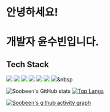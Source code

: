 

<!--
**kumsil1006/kumsil1006** is a ✨ _special_ ✨ repository because its `README.md` (this file) appears on your GitHub profile.

Here are some ideas to get you started:

- 🔭 I’m currently working on ...
- 🌱 I’m currently learning ...
- 👯 I’m looking to collaborate on ...
- 🤔 I’m looking for help with ...
- 💬 Ask me about ...
- 📫 How to reach me: ...
- 😄 Pronouns: ...
- ⚡ Fun fact: ...
-->

# 안녕하세요!
# 개발자 윤수빈입니다.

## Tech Stack
<img src="https://img.shields.io/badge/HTML5-E34F26?style=flat-square&logo=HTML5&logoColor=white"/></a>
<img src="https://img.shields.io/badge/CSS3-1572B6?style=flat-square&logo=CSS3&logoColor=white"/></a>
<img src="https://img.shields.io/badge/JavaScript-F7DF1E?style=flat-square&logo=JavaScript&logoColor=white"/></a>
<img src="https://img.shields.io/badge/VueJS-F7DF1E?style=flat-square&logo=VueJS&logoColor=white"/></a>
<img src="https://img.shields.io/badge/Node.js-339933?style=flat-square&logo=Node.js&logoColor=white"/></a>
<img src="https://img.shields.io/badge/Node.js-339933?style=flat-square&logo=Node.js&logoColor=white"/></a>
<img src="https://img.shields.io/badge/#6DB33F?style=flat-square&logo=Spring&logoColor=white"/></a>&nbsp 
<!--
![header](https://capsule-render.vercel.app/api?type=transparent&color=auto&height=300&section=header&text=Soobeen%20Yoon&fontSize=90)-->

![Soobeen's GitHub stats](https://github-readme-stats.vercel.app/api?username=kumsil1006&show_icons=true&theme=nord) [![Top Langs](https://github-readme-stats.vercel.app/api/top-langs/?username=anuraghazra&theme=nord)](https://github.com/anuraghazra/github-readme-stats)

[![Soobeen's github activity graph](https://activity-graph.herokuapp.com/graph?username=kumsil1006&theme=nord)](https://github.com/ashutosh00710/github-readme-activity-graph)
